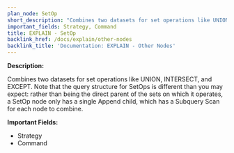```yaml
---
plan_node: SetOp
short_description: "Combines two datasets for set operations like UNION, INTERSECT, and EXCEPT. Note that the query structure for SetOps is different than you may expect: rather than being the direct parent of the sets on which it operates, a SetOp node only has a single Append child, which has a Subquery Scan for each node to combine."
important_fields: Strategy, Command
title: EXPLAIN - SetOp
backlink_href: /docs/explain/other-nodes
backlink_title: 'Documentation: EXPLAIN - Other Nodes'
---
```


**Description:**

Combines two datasets for set operations like UNION, INTERSECT, and EXCEPT. Note that the query structure for SetOps is different than you may expect: rather than being the direct parent of the sets on which it operates, a SetOp node only has a single Append child, which has a Subquery Scan for each node to combine.

**Important Fields:**

- Strategy
- Command
